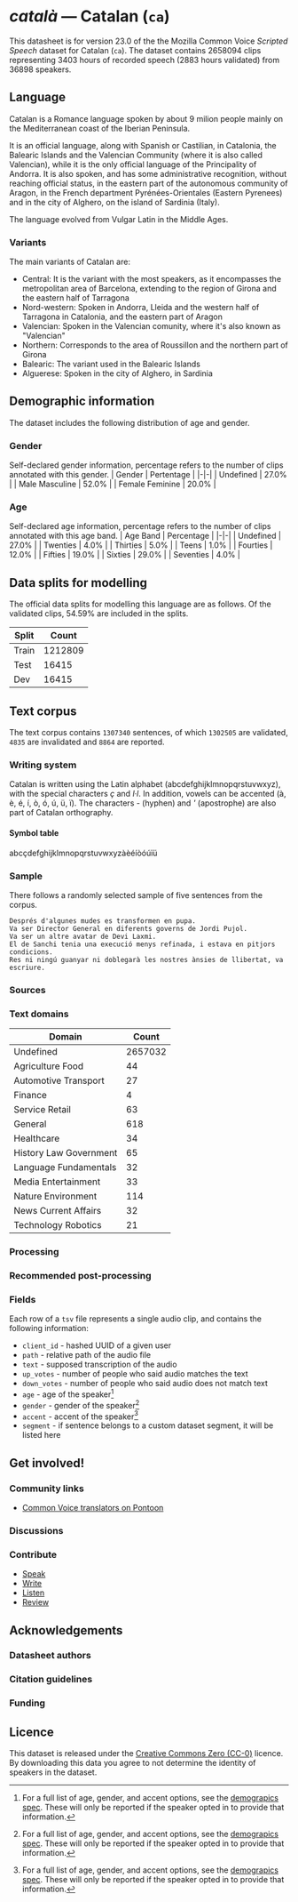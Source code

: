 # *català* &mdash; Catalan (`ca`)
This datasheet is for version 23.0 of the the Mozilla Common Voice *Scripted Speech* dataset 
for Catalan (`ca`). The dataset contains 2658094 clips representing 3403 hours of recorded
speech (2883 hours validated) from 36898 speakers.

## Language
<!-- {{LANGUAGE_DESCRIPTION}} -->
<!-- Provide a brief (1-2 paragraph) description of your language -->
Catalan is a Romance language spoken by about 9 milion people mainly on the Mediterranean coast of the Iberian Peninsula. 

It is an official language, along with Spanish or Castilian, in Catalonia, the Balearic Islands and the Valencian Community (where it
is also called Valencian), while it is the only official language of the Principality of Andorra. It is also spoken, and has some administrative recognition, without reaching official status,
in the eastern part of the autonomous community of Aragon, in the French department Pyrénées-Orientales (Eastern
Pyrenees) and in the city of Alghero, on the island of Sardinia (Italy).

The language evolved from Vulgar Latin in the Middle Ages.

### Variants
<!-- {{VARIANT_DESCRIPTION}} -->
<!-- @ OPTIONAL @ -->
<!-- Describe the variants (MCV variants) of your language -->
The main variants of Catalan are:
* Central: It is the variant with the most speakers, as it encompasses the metropolitan area of Barcelona, extending to the region of Girona and the eastern half of Tarragona
* Nord-western: Spoken in Andorra, Lleida and the western half of Tarragona in Catalonia, and the eastern part of Aragon
* Valencian: Spoken in the Valencian comunity, where it's also known as "Valencian"
* Northern: Corresponds to the area of Roussillon and the northern part of Girona
* Balearic: The variant used in the Balearic Islands
* Alguerese: Spoken in the city of Alghero, in Sardinia

## Demographic information
The dataset includes the following distribution of age and gender.
<!-- You can get a lot of the information in this section from https://analyzer.cv-toolbox.web.tr/browse -->

### Gender
Self-declared gender information, percentage refers to the number of clips annotated with this gender.
| Gender | Pertentage |
|-|-|
| Undefined | 27.0% |
| Male Masculine | 52.0% |
| Female Feminine | 20.0% |

<!-- {{GENDER_TABLE}} -->
<!-- @ AUTOMATICALLY GENERATED @ -->
<!-- | Gender | Frequency |
|--------|-----------|
| male, masculine | ? |
| undeclared | ? |
| female, feminine | ? | -->

### Age
Self-declared age information, percentage refers to the number of clips annotated with this age band.
| Age Band | Percentage |
|-|-|
| Undefined | 27.0% |
| Twenties | 4.0% |
| Thirties | 5.0% |
| Teens | 1.0% |
| Fourties | 12.0% |
| Fifties | 19.0% |
| Sixties | 29.0% |
| Seventies | 4.0% |

<!-- {{AGE_TABLE}} -->
<!-- @ AUTOMATICALLY GENERATED @ -->
<!-- | Age band | Frequency |
|----------|-----------|
| teens | ? |
| twenties | ? |
| thirties | ? |
| fourties | ? |
| fifties | ? |
   ...if other age ranges are present in your data, add rows... -->

## Data splits for modelling

The official data splits for modelling this language are as follows. Of the validated clips, 54.59% are included in the splits.

 | Split | Count |
|-|-|
| Train | 1212809 |
| Test | 16415 |
| Dev | 16415 |


## Text corpus

The text corpus contains `1307340` sentences, of which `1302505` are validated, `4835` are invalidated and `8864` are reported.
<!-- {{TEXT_CORPUS_DESCRIPTION}} -->
<!-- @ OPTIONAL @ -->
<!-- An overview of the text corpus, with information such as average length (in characters and words) of validated sentences. -->

### Writing system
<!-- {{WRITING_SYSTEM_DESCRIPTION}} -->
<!-- @ OPTIONAL @ -->
<!-- A description of the writing system (or writing systems) used in the text corpus -->

Catalan is written using the Latin alphabet (abcdefghijklmnopqrstuvwxyz), with the special characters *ç* and *l·l*. In addition, vowels can be accented (à, è, é, í, ò, ó, ú, ü, ï). The characters *-* (hyphen) and *'* (apostrophe) are also part of Catalan orthography.

#### Symbol table
<!-- {{ALPHABET_TABLE}} -->
<!-- @ OPTIONAL @ -->
<!-- If the writing system is alphabetic, you can include the valid alphabet here -->
abcçdefghijklmnopqrstuvwxyzàèéíòóúïü

### Sample
There follows a randomly selected sample of five sentences from the corpus.

```
Després d'algunes mudes es transformen en pupa.
Va ser Director General en diferents governs de Jordi Pujol.
Va ser un altre avatar de Devi Laxmi.
El de Sanchi tenia una execució menys refinada, i estava en pitjors condicions. 
Res ni ningú guanyar ni doblegarà les nostres ànsies de llibertat, va escriure.
```

<!-- {{SENTENCES_SAMPLE}} -->

### Sources
<!-- {{SOURCES_LIST}} -->
<!-- @ OPTIONAL @ -->
<!-- A list of sentence sources, can be curated to the top-N -->

### Text domains

| Domain | Count |
|-|-|
| Undefined | 2657032 |
| Agriculture Food | 44 |
| Automotive Transport | 27 |
| Finance | 4 |
| Service Retail | 63 |
| General | 618 |
| Healthcare | 34 |
| History Law Government | 65 |
| Language Fundamentals | 32 |
| Media Entertainment | 33 |
| Nature Environment | 114 |
| News Current Affairs | 32 |
| Technology Robotics | 21 |

<!-- {{TEXT_DOMAIN_DESCRIPTION}} -->
<!-- @ OPTIONAL @ -->
<!-- What text domains are represented in the corpus? -->

### Processing
<!-- {{PROCESSING_DESCRIPTION}} -->
<!-- @ OPTIONAL @ -->
<!-- How has the text data been processed -->

### Recommended post-processing
<!-- {{RECOMMENDED_POSTPROCESSING_DESCRIPTION}} -->
<!-- @ OPTIONAL @ -->
<!-- What should people do before they use the data, for example Unicode normalisation -->

### Fields
Each row of a `tsv` file represents a single audio clip, and contains the following information:

* `client_id` - hashed UUID of a given user
* `path` - relative path of the audio file
* `text` - supposed transcription of the audio
* `up_votes` - number of people who said audio matches the text
* `down_votes` - number of people who said audio does not match text
* `age` - age of the speaker[^1]
* `gender` - gender of the speaker[^1]
* `accent` - accent of the speaker[^1]
* `segment` - if sentence belongs to a custom dataset segment, it will be listed here

#### 
[^1]: For a full list of age, gender, and accent options, see the
[demograpics
spec](https://github.com/common-voice/common-voice/blob/main/web/src/stores/demographics.ts). These
will only be reported if the speaker opted in to provide that
information.

## Get involved!

### Community links

* [Common Voice translators on Pontoon](https://pontoon.mozilla.org/ca/common-voice/contributors/)

<!-- {{COMMUNITY_LINKS_LIST}} -->
<!-- @ OPTIONAL @ -->
<!-- Links to community chats / fora -->

### Discussions
<!-- {{DISCUSSION_LINKS_LIST}} -->
<!-- @ OPTIONAL @ -->
<!-- Any links to discussions, for example on Discourse or other fora or blogs can be included here -->

### Contribute

* [Speak](https://commonvoice.mozilla.org/ca/speak)
* [Write](https://commonvoice.mozilla.org/ca/write)
* [Listen](https://commonvoice.mozilla.org/ca/listen)
* [Review](https://commonvoice.mozilla.org/ca/review)
<!-- {{CONTRIBUTE_LINKS_LIST}} -->
<!-- Here you can include links for how to contribute to the dataset -->

## Acknowledgements

### Datasheet authors
<!-- {{DATASHEET_AUTHORS_LIST}} -->
<!-- A list in the format of: Your Name <email@email.com> -->

### Citation guidelines
<!-- {{CITATION_DESCRIPTION}} -->
<!-- @ OPTIONAL @ -->
<!-- If you published a paper and would like people to cite it, you can include the BiBTeX here -->

### Funding
<!-- {{FUNDING_DESCRIPTION}} -->
<!-- @ OPTIONAL @ -->
<!-- If you received any funding, you can include the acknowledgement here -->

## Licence
This dataset is released under the [Creative Commons Zero (CC-0)](https://creativecommons.org/public-domain/cc0/) licence. By downloading this data
you agree to not determine the identity of speakers in the dataset.
